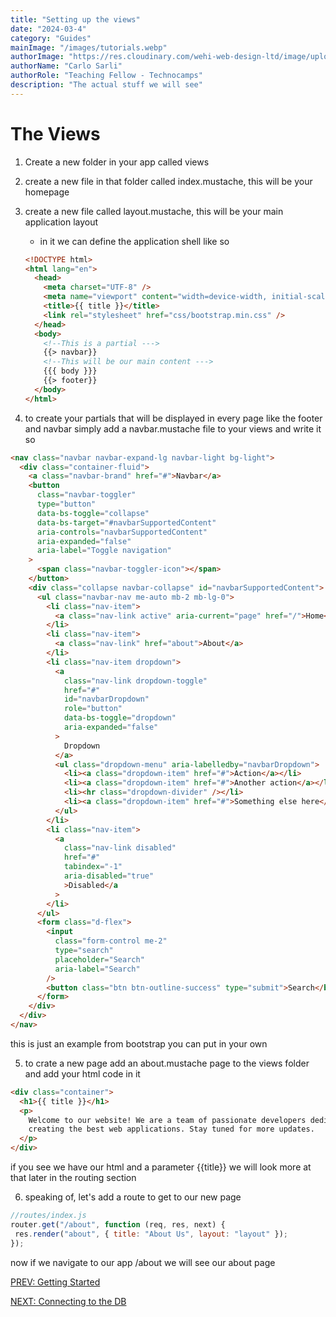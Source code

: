 ```yaml
---
title: "Setting up the views"
date: "2024-03-4"
category: "Guides"
mainImage: "/images/tutorials.webp"
authorImage: "https://res.cloudinary.com/wehi-web-design-ltd/image/upload/v1698242293/carlosarli.com/photo/image0.jpg"
authorName: "Carlo Sarli"
authorRole: "Teaching Fellow - Technocamps"
description: "The actual stuff we will see"
---
```


# The Views

1.  Create a new folder in your app called views
2.  create a new file in that folder called index.mustache, this will be your homepage
3.  create a new file called layout.mustache, this will be your main application layout 
    - in it we can define the application shell like so

    ```html
    <!DOCTYPE html>
    <html lang="en">
      <head>
        <meta charset="UTF-8" />
        <meta name="viewport" content="width=device-width, initial-scale=1" />
        <title>{{ title }}</title>
        <link rel="stylesheet" href="css/bootstrap.min.css" />
      </head>
      <body>
        <!--This is a partial --->
        {{> navbar}} 
        <!--This will be our main content --->
        {{{ body }}}
        {{> footer}}
      </body>
    </html>
    ```
4. to create your partials that will be displayed in every page like the footer and navbar simply add a navbar.mustache file to your views and write it so 
  ```html
  <nav class="navbar navbar-expand-lg navbar-light bg-light">
    <div class="container-fluid">
      <a class="navbar-brand" href="#">Navbar</a>
      <button
        class="navbar-toggler"
        type="button"
        data-bs-toggle="collapse"
        data-bs-target="#navbarSupportedContent"
        aria-controls="navbarSupportedContent"
        aria-expanded="false"
        aria-label="Toggle navigation"
      >
        <span class="navbar-toggler-icon"></span>
      </button>
      <div class="collapse navbar-collapse" id="navbarSupportedContent">
        <ul class="navbar-nav me-auto mb-2 mb-lg-0">
          <li class="nav-item">
            <a class="nav-link active" aria-current="page" href="/">Home</a>
          </li>
          <li class="nav-item">
            <a class="nav-link" href="about">About</a>
          </li>
          <li class="nav-item dropdown">
            <a
              class="nav-link dropdown-toggle"
              href="#"
              id="navbarDropdown"
              role="button"
              data-bs-toggle="dropdown"
              aria-expanded="false"
            >
              Dropdown
            </a>
            <ul class="dropdown-menu" aria-labelledby="navbarDropdown">
              <li><a class="dropdown-item" href="#">Action</a></li>
              <li><a class="dropdown-item" href="#">Another action</a></li>
              <li><hr class="dropdown-divider" /></li>
              <li><a class="dropdown-item" href="#">Something else here</a></li>
            </ul>
          </li>
          <li class="nav-item">
            <a
              class="nav-link disabled"
              href="#"
              tabindex="-1"
              aria-disabled="true"
              >Disabled</a
            >
          </li>
        </ul>
        <form class="d-flex">
          <input
            class="form-control me-2"
            type="search"
            placeholder="Search"
            aria-label="Search"
          />
          <button class="btn btn-outline-success" type="submit">Search</button>
        </form>
      </div>
    </div>
  </nav>
  ```
  this is just an example from bootstrap you can put in your own

5. to crate a new page add an about.mustache page to the views folder and add your html code in it
  ```html 
  <div class="container">
    <h1>{{ title }}</h1>
    <p>
      Welcome to our website! We are a team of passionate developers dedicated to
      creating the best web applications. Stay tuned for more updates.
    </p>
  </div>
  ```
  if you see we have our html and a parameter {{title}} we will look more at that later in the routing section

6. speaking of, let's add a route to get to our new page 
  ```javascript   
  //routes/index.js
  router.get("/about", function (req, res, next) {
   res.render("about", { title: "About Us", layout: "layout" }); 
  });
  ```
  now if we navigate to our app /about we will see our about page



[PREV: Getting Started](./tutorials/getting-started)

[NEXT: Connecting to the DB](./tutorials/connecting-to-the-db)


